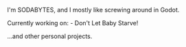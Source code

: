 I'm SODABYTES, and I mostly like screwing around in Godot.

Currently working on:
	- Don't Let Baby Starve!

...and other personal projects.
